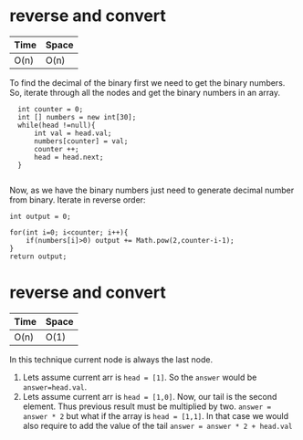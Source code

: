 # reverse and convert

 
Time  | Space
----- | ------
O(n) | O(n)

To find the decimal of the binary first we need to get the binary numbers. So, iterate through all the nodes and get the binary numbers in an array.

```
  int counter = 0;
  int [] numbers = new int[30];
  while(head !=null){
      int val = head.val;
      numbers[counter] = val;
      counter ++;
      head = head.next;
  }
 
```
Now, as we have the binary numbers just need to generate decimal number from binary. Iterate in reverse order:
```
int output = 0;

for(int i=0; i<counter; i++){
    if(numbers[i]>0) output += Math.pow(2,counter-i-1);
}
return output;
```

 
 

# reverse and convert

 
Time  | Space
----- | ------
O(n) | O(1)


In this technique current node is always the last node. 
1. Lets assume current arr is `head = [1]`. So the `answer` would be `answer=head.val`.
2. Lets assume current arr is `head = [1,0]`. Now, our tail is the second element. Thus previous result must be multiplied by two. `answer = answer * 2` but what if the array is `head = [1,1]`. In that case we would also require to add the value of the tail `answer = answer * 2 + head.val`  
